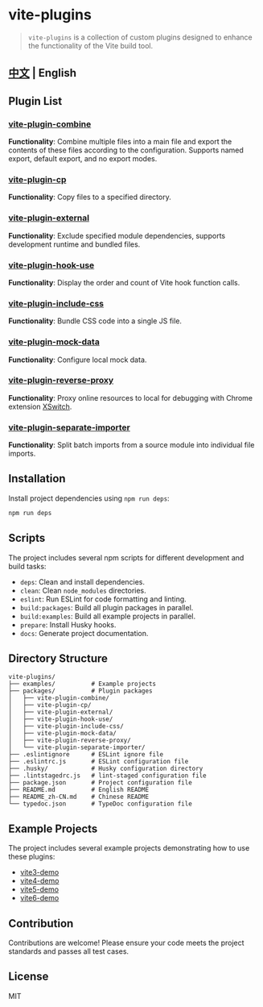 # vite-plugins

> `vite-plugins` is a collection of custom plugins designed to enhance the functionality of the Vite build tool.

## [中文](./README_zh-CN.md) | English

## Plugin List

### [vite-plugin-combine](packages/vite-plugin-combine)

**Functionality**: Combine multiple files into a main file and export the contents of these files according to the configuration. Supports named export, default export, and no export modes.

### [vite-plugin-cp](packages/vite-plugin-cp)

**Functionality**: Copy files to a specified directory.

### [vite-plugin-external](packages/vite-plugin-external)

**Functionality**: Exclude specified module dependencies, supports development runtime and bundled files.

### [vite-plugin-hook-use](packages/vite-plugin-hook-use)

**Functionality**: Display the order and count of Vite hook function calls.

### [vite-plugin-include-css](packages/vite-plugin-include-css)

**Functionality**: Bundle CSS code into a single JS file.

### [vite-plugin-mock-data](packages/vite-plugin-mock-data)

**Functionality**: Configure local mock data.

### [vite-plugin-reverse-proxy](packages/vite-plugin-reverse-proxy)

**Functionality**: Proxy online resources to local for debugging with Chrome extension [XSwitch](https://chrome.google.com/webstore/detail/xswitch/idkjhjggpffolpidfkikidcokdkdaogg).

### [vite-plugin-separate-importer](packages/vite-plugin-separate-importer)

**Functionality**: Split batch imports from a source module into individual file imports.

## Installation

Install project dependencies using `npm run deps`:

```bash
npm run deps
```

## Scripts

The project includes several npm scripts for different development and build tasks:

- `deps`: Clean and install dependencies.
- `clean`: Clean `node_modules` directories.
- `eslint`: Run ESLint for code formatting and linting.
- `build:packages`: Build all plugin packages in parallel.
- `build:examples`: Build all example projects in parallel.
- `prepare`: Install Husky hooks.
- `docs`: Generate project documentation.

## Directory Structure

```
vite-plugins/
├── examples/          # Example projects
├── packages/          # Plugin packages
│   ├── vite-plugin-combine/
│   ├── vite-plugin-cp/
│   ├── vite-plugin-external/
│   ├── vite-plugin-hook-use/
│   ├── vite-plugin-include-css/
│   ├── vite-plugin-mock-data/
│   ├── vite-plugin-reverse-proxy/
│   └── vite-plugin-separate-importer/
├── .eslintignore      # ESLint ignore file
├── .eslintrc.js       # ESLint configuration file
├── .husky/            # Husky configuration directory
├── .lintstagedrc.js   # lint-staged configuration file
├── package.json       # Project configuration file
├── README.md          # English README
├── README_zh-CN.md    # Chinese README
└── typedoc.json       # TypeDoc configuration file
```

## Example Projects

The project includes several example projects demonstrating how to use these plugins:

- [vite3-demo](./examples/vite3-demo)
- [vite4-demo](./examples/vite4-demo)
- [vite5-demo](./examples/vite5-demo)
- [vite6-demo](./examples/vite6-demo)

## Contribution

Contributions are welcome! Please ensure your code meets the project standards and passes all test cases.

## License

MIT